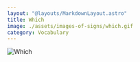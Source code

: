 ```yaml
---
layout: "@layouts/MarkdownLayout.astro"
title: Which
image: ./assets/images-of-signs/which.gif
category: Vocabulary
---
```


![Which](@signs/which.gif)
